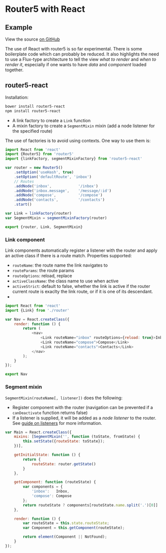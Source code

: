 # Router5 with React

## Example

View the source [on GitHub](https://github.com/router5/router5.github.io/blob/master/assets/router5-react-example.js)

<div id="reactExample"></div>

The use of React with router5 is so far experimental. There is some boilerplate code which can probably be reduced. It also highlights the need to use a Flux-type architecture to tell the view _what to render_ and
_when to render it_, especially if one wants to have _data_ and _component_ loaded together.

## router5-react

Installation:

```sh
bower install router5-react
npm install router5-react
```

- A link factory to create a `Link` function
- A mixin factory to create a `SegmentMixin` mixin (add a node listener for the specified route)

The use of factories is to avoid using contexts. One way to use them is:

```javascript
import React from 'react'
import {Router5} from 'router5'
import {linkFactory, segmentMixinFactory} from 'router5-react'

var router = new Router5()
    .setOption('useHash', true)
    .setOption('defaultRoute', 'inbox')
    // Routes
    .addNode('inbox',            '/inbox')
    .addNode('inbox.message',    '/message/:id')
    .addNode('compose',          '/compose')
    .addNode('contacts',         '/contacts')
    .start()

var Link = linkFactory(router)
var SegmentMixin = segmentMixinFactory(router)

export {router, Link, SegmentMixin}
```

### Link component

Link components automatically register a listener with the router and apply an active class
if there is a route match. Properties supported:

- `routeName`: the route name the link navigates to
- `routeParams`: the route params
- `routeOptions`: reload, replace
- `activeClassName`: the class name to use when active
- `activeStrict`: default to false, whether the link is active if the router current route
is exaclty the link route, or if it is one of its descendant.
-

```javascript
import React from 'react'
import {Link} from './router'

var Nav = React.createClass({
    render: function () {
        return (
            <nav>
                <Link routeName="inbox" routeOptions={reload: true}>Inbox</Link>
                <Link routeName="compose">Compose</Link>
                <Link routeName="contacts">Contacts</Link>
            </nav>
        );
    }
});

export Nav
```

### Segment mixin

`SegmentMixin(routeName[, listener])` does the following:

- Register component with the router (navigation can be prevented if a `canDeactivate` function returns false)
- If a listener is supplied, it will be added as a _node listener_ to the router. See [guide on listeners](/docs/listeners.html) for more information.

```javascript
var Main = React.createClass({
    mixins: [SegmentMixin('', function (toState, fromState) {
        this.setState({routeState: toState});
    })],

    getInitialState: function () {
        return {
            routeState: router.getState()
        }
    },

    getComponent: function (routeState) {
        var components = {
            'inbox':   Inbox,
            'compose': Compose
        };
        return routeState ? components[routeState.name.split('.')[0]] : undefined;
    },

    render: function () {
        var routeState = this.state.routeState;
        var Component = this.getComponent(routeState);

        return element(Component || NotFound);
    }
});
```
